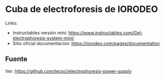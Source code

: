 # Cuba de electroforesis de IORODEO

Links:

* Instructables versión mini: https://www.instructables.com/Gel-electrophoresis-system-mini/
* Sitio oficial documentacion: https://iorodeo.com/pages/documentation

## Fuente

Ver: https://github.com/tecsci/electrophoresis-power-supply
